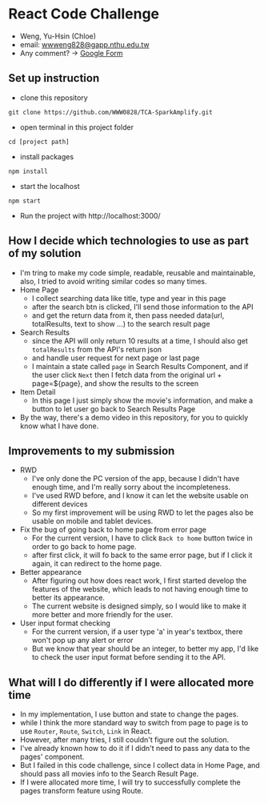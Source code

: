 # React Code Challenge
- Weng, Yu-Hsin (Chloe)
- email: wwweng828@gapp.nthu.edu.tw
- Any comment? -> [Google Form](https://forms.gle/T6eyGiUDNdMnmDW58)
## Set up instruction
- clone this repository
```
git clone https://github.com/WWW0828/TCA-SparkAmplify.git
```
- open terminal in this project folder
```
cd [project path]
```
- install packages
```
npm install
```
- start the localhost
```
npm start
```
- Run the project with http://localhost:3000/

## How I decide which technologies to use as part of my solution
- I'm tring to make my code simple, readable, reusable and maintainable, also, I tried to avoid writing similar codes so many times.
- Home Page
    - I collect searching data like title, type and year in this page
    - after the search btn is clicked, I'll send those information to the API
    - and get the return data from it, then pass needed data(url, totalResults, text to show ...) to the search result page
- Search Results
    - since the API will only return 10 results at a time, I should also get `totalResults` from the API's return json
    - and handle user request for next page or last page
    - I maintain a state called `page` in Search Results Component, and if the user click `Next` then I fetch data from the original url + page=${page}, and show the results to the screen
- Item Detail
    - In this page I just simply show the movie's information, and make a button to let user go back to Search Results Page
- By the way, there's a demo video in this repository, for you to quickly know what I have done.

## Improvements to my submission
- RWD
    - I've only done the PC version of the app, because I didn't have enough time, and I'm really sorry about the incompleteness.
    - I've used RWD before, and I know it can let the website usable on different devices
    - So my first improvement will be using RWD to let the pages also be usable on mobile and tablet devices.
- Fix the bug of going back to home page from error page
    - For the current version, I have to click `Back to home` button twice in order to go back to home page.
    - after first click, it will fo back to the same error page, but if I click it again, it can redirect to the home page.
- Better appearance
    - After figuring out how does react work, I first started develop the features of the website, which leads to not having enough time to better its appearance.
    - The current website is designed simply, so I would like to make it more better and more friendly for the user.
- User input format checking
    - For the current version, if a user type 'a' in year's textbox, there won't pop up any alert or error
    - But we know that year should be an integer, to better my app, I'd like to check the user input format before sending it to the API. 

## What will I do differently if I were allocated more time
- In my implementation, I use button and state to change the pages.
- while I think the more standard way to switch from page to page is to use `Router`, `Route`, `Switch`, `Link` in React.
- However, after many tries, I still couldn't figure out the solution.
- I've already known how to do it if I didn't need to pass any data to the pages' component.
- But I failed in this code challenge, since I collect data in Home Page, and should pass all movies info to the Search Result Page.
- If I were allocated more time, I will try to successfully complete the pages transform feature using Route.
